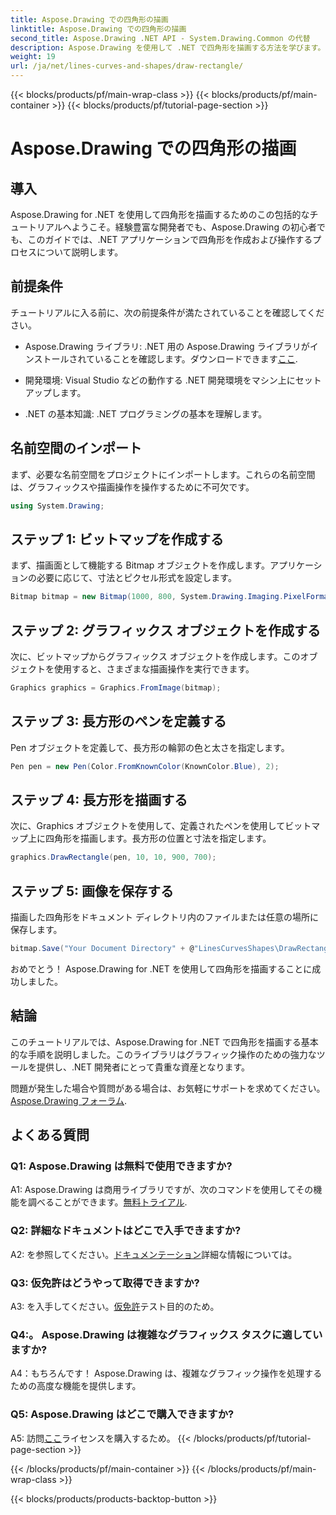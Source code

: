 ```yaml
---
title: Aspose.Drawing での四角形の描画
linktitle: Aspose.Drawing での四角形の描画
second_title: Aspose.Drawing .NET API - System.Drawing.Common の代替
description: Aspose.Drawing を使用して .NET で四角形を描画する方法を学びます。コード例を含むステップバイステップのガイド。
weight: 19
url: /ja/net/lines-curves-and-shapes/draw-rectangle/
---
```


{{< blocks/products/pf/main-wrap-class >}}
{{< blocks/products/pf/main-container >}}
{{< blocks/products/pf/tutorial-page-section >}}

# Aspose.Drawing での四角形の描画

## 導入

Aspose.Drawing for .NET を使用して四角形を描画するためのこの包括的なチュートリアルへようこそ。経験豊富な開発者でも、Aspose.Drawing の初心者でも、このガイドでは、.NET アプリケーションで四角形を作成および操作するプロセスについて説明します。

## 前提条件

チュートリアルに入る前に、次の前提条件が満たされていることを確認してください。

- Aspose.Drawing ライブラリ: .NET 用の Aspose.Drawing ライブラリがインストールされていることを確認します。ダウンロードできます[ここ](https://releases.aspose.com/drawing/net/).

- 開発環境: Visual Studio などの動作する .NET 開発環境をマシン上にセットアップします。

- .NET の基本知識: .NET プログラミングの基本を理解します。

## 名前空間のインポート

まず、必要な名前空間をプロジェクトにインポートします。これらの名前空間は、グラフィックスや描画操作を操作するために不可欠です。

```csharp
using System.Drawing;
```

## ステップ 1: ビットマップを作成する

まず、描画面として機能する Bitmap オブジェクトを作成します。アプリケーションの必要に応じて、寸法とピクセル形式を設定します。

```csharp
Bitmap bitmap = new Bitmap(1000, 800, System.Drawing.Imaging.PixelFormat.Format32bppPArgb);
```

## ステップ 2: グラフィックス オブジェクトを作成する

次に、ビットマップからグラフィックス オブジェクトを作成します。このオブジェクトを使用すると、さまざまな描画操作を実行できます。

```csharp
Graphics graphics = Graphics.FromImage(bitmap);
```

## ステップ 3: 長方形のペンを定義する

Pen オブジェクトを定義して、長方形の輪郭の色と太さを指定します。

```csharp
Pen pen = new Pen(Color.FromKnownColor(KnownColor.Blue), 2);
```

## ステップ 4: 長方形を描画する

次に、Graphics オブジェクトを使用して、定義されたペンを使用してビットマップ上に四角形を描画します。長方形の位置と寸法を指定します。

```csharp
graphics.DrawRectangle(pen, 10, 10, 900, 700);
```

## ステップ 5: 画像を保存する

描画した四角形をドキュメント ディレクトリ内のファイルまたは任意の場所に保存します。

```csharp
bitmap.Save("Your Document Directory" + @"LinesCurvesShapes\DrawRectangle_out.png");
```

おめでとう！ Aspose.Drawing for .NET を使用して四角形を描画することに成功しました。

## 結論

このチュートリアルでは、Aspose.Drawing for .NET で四角形を描画する基本的な手順を説明しました。このライブラリはグラフィック操作のための強力なツールを提供し、.NET 開発者にとって貴重な資産となります。

問題が発生した場合や質問がある場合は、お気軽にサポートを求めてください。[Aspose.Drawing フォーラム](https://forum.aspose.com/c/diagram/17).

## よくある質問

### Q1: Aspose.Drawing は無料で使用できますか?

 A1: Aspose.Drawing は商用ライブラリですが、次のコマンドを使用してその機能を調べることができます。[無料トライアル](https://releases.aspose.com/).

### Q2: 詳細なドキュメントはどこで入手できますか?

 A2: を参照してください。[ドキュメンテーション](https://reference.aspose.com/drawing/net/)詳細な情報については。

### Q3: 仮免許はどうやって取得できますか?

 A3: を入手してください。[仮免許](https://purchase.aspose.com/temporary-license/)テスト目的のため。

### Q4:。 Aspose.Drawing は複雑なグラフィックス タスクに適していますか?

A4：もちろんです！ Aspose.Drawing は、複雑なグラフィック操作を処理するための高度な機能を提供します。

### Q5: Aspose.Drawing はどこで購入できますか?

 A5: 訪問[ここ](https://purchase.aspose.com/buy)ライセンスを購入するため。
{{< /blocks/products/pf/tutorial-page-section >}}

{{< /blocks/products/pf/main-container >}}
{{< /blocks/products/pf/main-wrap-class >}}

{{< blocks/products/products-backtop-button >}}
